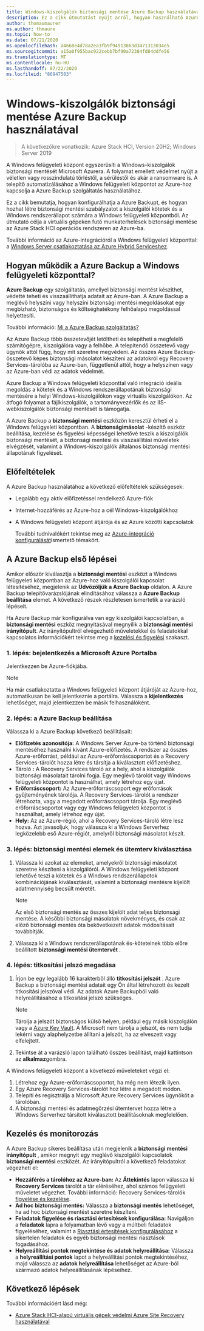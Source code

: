 ```yaml
---
title: Windows-kiszolgálók biztonsági mentése Azure Backup használatával
description: Ez a cikk útmutatást nyújt arról, hogyan használható Azure Backup a Windows felügyeleti központban a Windows-kiszolgálók biztonsági mentéséhez.
author: thomasmaurer
ms.author: thmaure
ms.topic: how-to
ms.date: 07/21/2020
ms.openlocfilehash: a4668e4d78a2ea3fb9f94913863d3471313034e5
ms.sourcegitcommit: a15a0f955bac922cebb7bf90a72384fd84ddfe56
ms.translationtype: MT
ms.contentlocale: hu-HU
ms.lasthandoff: 07/22/2020
ms.locfileid: "86947503"
---
```

# <a name="use-azure-backup-to-back-up-windows-servers"></a>Windows-kiszolgálók biztonsági mentése Azure Backup használatával

>A következőkre vonatkozik: Azure Stack HCI, Version 20H2; Windows Server 2019

A Windows felügyeleti központ egyszerűsíti a Windows-kiszolgálók biztonsági mentését Microsoft Azurera. A folyamat emellett védelmet nyújt a véletlen vagy rosszindulatú törléstől, a sérüléstől és akár a ransomware is. A telepítő automatizálásához a Windows felügyeleti központot az Azure-hoz kapcsolja a Azure Backup szolgáltatás használatához.

Ez a cikk bemutatja, hogyan konfigurálhatja a Azure Backupt, és hogyan hozhat létre biztonsági mentési szabályzatot a kiszolgálói kötetek és a Windows rendszerállapot számára a Windows felügyeleti központból. Az útmutató célja a virtuális gépeken futó munkaterhelések biztonsági mentése az Azure Stack HCI operációs rendszeren az Azure-ba.

További információ az Azure-integrációról a Windows felügyeleti központtal: a [Windows Server csatlakoztatása az Azure Hybrid Serviceshez](/windows-server/manage/windows-admin-center/azure/).

## <a name="how-azure-backup-works-with-windows-admin-center"></a>Hogyan működik a Azure Backup a Windows felügyeleti központtal?
**Azure Backup** egy szolgáltatás, amellyel biztonsági mentést készíthet, védetté teheti és visszaállíthatja adatait az Azure-ban. A Azure Backup a meglévő helyszíni vagy helyszíni biztonsági mentési megoldásokat egy megbízható, biztonságos és költséghatékony felhőalapú megoldással helyettesíti.

További információ: [Mi a Azure Backup szolgáltatás?](/azure/backup/backup-overview)

Az Azure Backup több összetevőjét letöltheti és telepítheti a megfelelő számítógépre, kiszolgálóra vagy a felhőbe. A telepítendő összetevő vagy ügynök attól függ, hogy mit szeretne megvédeni. Az összes Azure Backup-összetevő képes biztonsági másolatot készíteni az adatokról egy Recovery Services-tárolóba az Azure-ban, függetlenül attól, hogy a helyszínen vagy az Azure-ban védi az adatok védelmét.

Azure Backup a Windows felügyeleti központtal való integráció ideális megoldás a kötetek és a Windows rendszerállapotának biztonsági mentésére a helyi Windows-kiszolgálókon vagy virtuális kiszolgálókon. Az átfogó folyamat a fájlkiszolgálók, a tartományvezérlők és az IIS-webkiszolgálók biztonsági mentését is támogatja.

A Azure Backup a **biztonsági mentési** eszközön keresztül érheti el a Windows felügyeleti központban. A **biztonságimásolat** -készítő eszköz beállítása, kezelése és figyelési képességei lehetővé teszik a kiszolgálók biztonsági mentését, a biztonsági mentési és visszaállítási műveletek elvégzését, valamint a Windows-kiszolgálók általános biztonsági mentési állapotának figyelését.

## <a name="prerequisites"></a>Előfeltételek
A Azure Backup használatához a következő előfeltételek szükségesek:
- Legalább egy aktív előfizetéssel rendelkező Azure-fiók
- Internet-hozzáférés az Azure-hoz a cél Windows-kiszolgálókhoz
- A Windows felügyeleti központ átjárója és az Azure közötti kapcsolatok

    További tudnivalókért tekintse meg az [Azure-integráció konfigurálását](/windows-server/manage/windows-admin-center/azure/azure-integration)ismertető témakört.

## <a name="getting-started-with-azure-backup"></a>A Azure Backup első lépései
Amikor először kiválasztja a **biztonsági mentési** eszközt a Windows felügyeleti központban az Azure-hoz való kiszolgálói kapcsolat létesítéséhez, megjelenik az **Üdvözöljük a Azure Backup** oldalon. A Azure Backup telepítővarázslójának elindításához válassza a **Azure Backup beállítása** elemet. A következő részek részletesen ismertetik a varázsló lépéseit.

Ha Azure Backup már konfigurálva van egy kiszolgálói kapcsolatban, a **biztonsági mentési** eszköz megnyitásával megnyílik a **biztonsági mentési irányítópult**. Az irányítópultról elvégezhető műveletekkel és feladatokkal kapcsolatos információkért tekintse meg a [kezelési és figyelési](#management-and-monitoring) szakaszt.

### <a name="step-1-log-on-to-the-microsoft-azure-portal"></a>1. lépés: bejelentkezés a Microsoft Azure Portalba
Jelentkezzen be Azure-fiókjába.

> [!NOTE]
> Ha már csatlakoztatta a Windows felügyeleti központ átjáróját az Azure-hoz, automatikusan be kell jelentkeznie a portálra. Válassza a **kijelentkezés** lehetőséget, majd jelentkezzen be másik felhasználóként.

### <a name="step-2-set-up-azure-backup"></a>2. lépés: a Azure Backup beállítása
Válassza ki a Azure Backup következő beállításait:
- **Előfizetés azonosítója:** A Windows Server Azure-ba történő biztonsági mentéséhez használni kívánt Azure-előfizetés. A rendszer az összes Azure-erőforrást, például az Azure-erőforráscsoportot és a Recovery Services-tárolót hozza létre és társítja a kiválasztott előfizetéshez.
- Tároló **:** A Recovery Services tároló az a hely, ahol a kiszolgálók biztonsági másolatait tárolni fogja. Egy meglévő tárolót vagy Windows felügyeleti központot is használhat, amely létrehoz egy újat.  
- **Erőforráscsoport:** Az Azure-erőforráscsoport egy erőforrások gyűjteményének tárolója. A Recovery Services-tárolót a rendszer létrehozta, vagy a megadott erőforráscsoport tárolja. Egy meglévő erőforráscsoportot vagy egy Windows felügyeleti központot is használhat, amely létrehoz egy újat.
- **Hely:** Az az Azure-régió, ahol a Recovery Services-tároló létre lesz hozva. Azt javasoljuk, hogy válassza ki a Windows Serverhez legközelebb eső Azure-régiót, amelyről biztonsági másolatot készít.

### <a name="step-3-select-backup-items-and-schedule"></a>3. lépés: biztonsági mentési elemek és ütemterv kiválasztása
1. Válassza ki azokat az elemeket, amelyekről biztonsági másolatot szeretne készíteni a kiszolgálóról. A Windows felügyeleti központ lehetővé teszi a kötetek és a Windows rendszerállapotok kombinációjának kiválasztását, valamint a biztonsági mentésre kijelölt adatmennyiség becsült méretét.

    > [!NOTE]
    > Az első biztonsági mentés az összes kijelölt adat teljes biztonsági mentése. A későbbi biztonsági másolatok növekményes, és csak az előző biztonsági mentés óta bekövetkezett adatok módosításait továbbítják.

1. Válassza ki a Windows rendszerállapotának és-köteteinek több előre beállított **biztonsági mentési ütemtervét** .

### <a name="step-4-enter-an-encryption-passphrase"></a>4. lépés: titkosítási jelszó megadása
1. Írjon be egy legalább 16 karakterből álló **titkosítási jelszót** . Azure Backup a biztonsági mentési adatait egy Ön által létrehozott és kezelt titkosítási jelszóval védi. Az adatok Azure Backupból való helyreállításához a titkosítási jelszó szükséges.

    > [!NOTE]
    > Tárolja a jelszót biztonságos külső helyen, például egy másik kiszolgálón vagy a [Azure Key Vault](/azure/key-vault/quick-create-portal). A Microsoft nem tárolja a jelszót, és nem tudja lekérni vagy alaphelyzetbe állítani a jelszót, ha az elveszett vagy elfelejtett.

1. Tekintse át a varázsló lapon található összes beállítást, majd kattintson az **alkalmaz**gombra.

A Windows felügyeleti központ a következő műveleteket végzi el:
1. Létrehoz egy Azure-erőforráscsoportot, ha még nem létezik ilyen.
1. Egy Azure Recovery Services-tárolót hoz létre a megadott módon.
1. Telepíti és regisztrálja a Microsoft Azure Recovery Services ügynököt a tárolóban.
1. A biztonsági mentési és adatmegőrzési ütemtervet hozza létre a Windows Serverhez társított kiválasztott beállításoknak megfelelően.

## <a name="management-and-monitoring"></a>Kezelés és monitorozás
A Azure Backup sikeres beállítása után megjelenik a **biztonsági mentési irányítópult** , amikor megnyit egy meglévő kiszolgálói kapcsolatok **biztonsági mentési** eszközét. Az irányítópultról a következő feladatokat végezheti el:
- **Hozzáférés a tárolóhoz az Azure-ban:** Az **Áttekintés** lapon válassza ki  **Recovery Services** tárolót a tár eléréséhez, ahol számos felügyeleti műveletet végezhet. További információ: Recovery Services-tárolók [figyelése és kezelése](/azure/backup/backup-azure-manage-windows-server).
- **Ad hoc biztonsági mentés:** Válassza a **biztonsági mentés** lehetőséget, ha ad hoc biztonsági mentést szeretne készíteni. 
- **Feladatok figyelése és riasztási értesítések konfigurálása:** Navigáljon a **feladatok** lapra a folyamatban lévő vagy a múltbeli feladatok figyeléséhez, valamint a [Riasztási értesítések konfigurálásához](/azure/backup/backup-azure-manage-windows-server#configuring-notifications-for-alerts) a sikertelen feladatok és egyéb biztonsági mentési riasztások fogadásához.
- **Helyreállítási pontok megtekintése és adatok helyreállítása:** Válassza a **helyreállítási pontok** lapot a helyreállítási pontok megtekintéséhez, majd válassza az **adatok helyreállítása** lehetőséget az Azure-ból származó adatok helyreállításának lépéseihez.

## <a name="next-steps"></a>Következő lépések
További információért lásd még:
- [Azure Stack HCI-alapú virtuális gépek védelmi Azure Site Recovery használatával](./azure-site-recovery.md)
